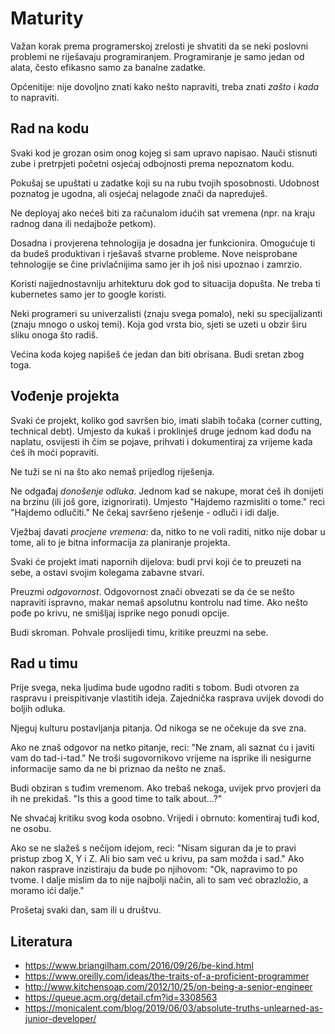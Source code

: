 # Maturity

Važan korak prema programerskoj zrelosti je shvatiti da se neki poslovni problemi ne riješavaju programiranjem. Programiranje je samo jedan od alata, često efikasno samo za banalne zadatke.

Općenitije: nije dovoljno znati kako nešto napraviti, treba znati *zašto* i *kada* to napraviti.

## Rad na kodu

Svaki kod je grozan osim onog kojeg si sam upravo napisao. Nauči stisnuti zube i pretrpjeti početni osjećaj odbojnosti prema nepoznatom kodu.

Pokušaj se upuštati u zadatke koji su na rubu tvojih sposobnosti. Udobnost poznatog je ugodna, ali osjećaj nelagode znači da napreduješ.

Ne deployaj ako nećeš biti za računalom idućih sat vremena (npr. na kraju radnog dana ili nedajbože petkom).

Dosadna i provjerena tehnologija je dosadna jer funkcionira. Omogućuje ti da budeš produktivan i rješavaš stvarne probleme. Nove neisprobane tehnologije se čine privlačnijima samo jer ih još nisi upoznao i zamrzio.

Koristi najjednostavniju arhitekturu dok god to situacija dopušta. Ne treba ti kubernetes samo jer to google koristi.

Neki programeri su univerzalisti (znaju svega pomalo), neki su specijalizanti (znaju mnogo o uskoj temi). Koja god vrsta bio, sjeti se uzeti u obzir širu sliku onoga što radiš.

Većina koda kojeg napišeš će jedan dan biti obrisana. Budi sretan zbog toga.

## Vođenje projekta

Svaki će projekt, koliko god savršen bio, imati slabih točaka (corner cutting, technical debt). Umjesto da kukaš i proklinješ druge jednom kad dođu na naplatu, osvijesti ih čim se pojave, prihvati i dokumentiraj za vrijeme kada ćeš ih moći popraviti.

Ne tuži se ni na što ako nemaš prijedlog riješenja.

Ne odgađaj *donošenje odluka*. Jednom kad se nakupe, morat ćeš ih donijeti na brzinu (ili još gore, izignorirati). Umjesto "Hajdemo razmisliti o tome." reci "Hajdemo odlučiti." Ne čekaj savršeno rješenje - odluči i idi dalje.

Vježbaj davati *procjene vremena*: da, nitko to ne voli raditi, nitko nije dobar u tome, ali to je bitna informacija za planiranje projekta.

Svaki će projekt imati napornih dijelova: budi prvi koji će to preuzeti na sebe, a ostavi svojim kolegama zabavne stvari.

Preuzmi *odgovornost*. Odgovornost znači obvezati se da će se nešto napraviti ispravno, makar nemaš apsolutnu kontrolu nad time. Ako nešto pođe po krivu, ne smišljaj isprike nego ponudi opcije.

Budi skroman. Pohvale proslijedi timu, kritike preuzmi na sebe.

## Rad u timu

Prije svega, neka ljudima bude ugodno raditi s tobom. Budi otvoren za raspravu i preispitivanje vlastitih ideja. Zajednička rasprava uvijek dovodi do boljih odluka.

Njeguj kulturu postavljanja pitanja. Od nikoga se ne očekuje da sve zna.

Ako ne znaš odgovor na netko pitanje, reci: "Ne znam, ali saznat ću i javiti vam do tad-i-tad." Ne troši sugovornikovo vrijeme na isprike ili nesigurne informacije samo da ne bi priznao da nešto ne znaš.

Budi obziran s tuđim vremenom. Ako trebaš nekoga, uvijek prvo provjeri da ih ne prekidaš. "Is this a good time to talk about...?"

Ne shvaćaj kritiku svog koda osobno. Vrijedi i obrnuto: komentiraj tuđi kod, ne osobu.

Ako se ne slažeš s nečijom idejom, reci: "Nisam siguran da je to pravi pristup zbog X, Y i Z. Ali bio sam već u krivu, pa sam možda i sad." Ako nakon rasprave inzistiraju da bude po njihovom: "Ok, napravimo to po tvome. I dalje mislim da to nije najbolji način, ali to sam već obrazložio, a moramo ići dalje."

Prošetaj svaki dan, sam ili u društvu.

## Literatura

* https://www.briangilham.com/2016/09/26/be-kind.html
* https://www.oreilly.com/ideas/the-traits-of-a-proficient-programmer
* http://www.kitchensoap.com/2012/10/25/on-being-a-senior-engineer
* https://queue.acm.org/detail.cfm?id=3308563
* https://monicalent.com/blog/2019/06/03/absolute-truths-unlearned-as-junior-developer/
